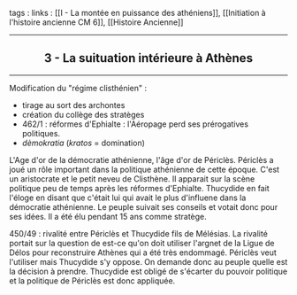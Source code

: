 tags : 
links : [[I - La montée en puissance des athéniens]], [[Initiation à l'histoire ancienne CM 6]], [[Histoire Ancienne]]

****

<h2 style="text-align: center;"> 3 - La suituation intérieure à Athènes </h2>

****

Modification du "régime clisthénien" :

- tirage au sort des archontes 
- création du collège des stratèges 
- 462/1 : réformes d'Ephialte : l'Aéropage perd ses prérogatives politiques. 
- *dèmokratia* (*kratos* = domination)

L'Age d'or de la démocratie athénienne, l'âge d'or de Périclès. Périclès a joué un rôle important dans la politique athénienne de cette époque. C'est un aristocrate et le petit neveu de Clisthène. Il apparait sur la scène politique peu de temps après les réformes d'Ephialte. Thucydide en fait l'éloge en disant que c'était lui qui avait le plus d'influene dans la démocratie athénienne. Le peuple suivait ses conseils et votait donc pour ses idées. Il a été élu pendant 15 ans comme stratège. 

450/49 : rivalité entre Périclès et Thucydide fils de Mélésias. La rivalité portait sur la question de est-ce qu'on doit utiliser l'argnet de la Ligue de Délos pour reconstruire Athènes qui a été très endommagé. Périclès veut l'utiliser mais Thucydide s'y oppose. On demande donc au peuple quelle est la décision à prendre. Thucydide est obligé de s'écarter du pouvoir politique et la politique de Périclès est donc appliquée.
